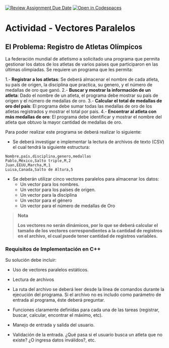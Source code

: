 [![Review Assignment Due Date](https://classroom.github.com/assets/deadline-readme-button-22041afd0340ce965d47ae6ef1cefeee28c7c493a6346c4f15d667ab976d596c.svg)](https://classroom.github.com/a/9quZgW1u)
[![Open in Codespaces](https://classroom.github.com/assets/launch-codespace-2972f46106e565e64193e422d61a12cf1da4916b45550586e14ef0a7c637dd04.svg)](https://classroom.github.com/open-in-codespaces?assignment_repo_id=20615085)
# Actividad - Vectores Paralelos

## El Problema: Registro de Atletas Olímpicos

La federación mundial de atletismo a solicitado una programa que permita gestionar los datos de los atletas de varios paises que participaron en las últimas olimpiadas. Se requiere un programa que les permita:

  1.- **Registrar a los atletas**: Se deberá almacenar el nombre de cada atleta, su país de origen, la disciplina que practica, su genero, y el número de medallas de oro que ganó.
  2.- **Buscar y mostrar la información de un atleta**: Dado el nombre de un atleta, el programa debe mostrar su país de origen y el número de medallas de oro.
  3.- **Calcular el total de medallas de oro del país**: El programa debe sumar todas las medallas de oro de los atletas registrados y mostrar el total por país.
  4.- **Encontrar al atleta con más medallas de oro**: El programa debe identificar y mostrar el nombre del atleta que obtuvo la mayor cantidad de medallas de oro.

Para poder realizar este programa se deberá realizar lo siguiente:

  * Se deberá investigar e implementar la lectura de archivos de texto (CSV) el cual tendrá la siguiente estructura:

```
Nombre,país,disciplina,genero,medallas
Pablo,México,Salto triple,M,2
Juan,EEUU,Marcha,M,1
Luisa,Canada,Salto de Altura,5
```

  * Se deberán utilizar cinco vectores paralelos para almacenar los datos:
    * Un vector para los nombres.
    * Un vector para los países de origen.
    * Un vector para la disciplina
    * Un vector para el género
    * Un vector para el número de medallas de Oro

  > **Nota**
  >
  > **Los vectores no serán dinámicos, por lo que se deberá calcular el tamaño de los vectores correspondientes a la cantidad de registros en el archivo, el cual puede tener cantidad de registros variables.**


### Requisitos de Implementación en C++

Su solución debe incluir:

  * Uso de vectores paralelos estáticos.
  * Lectura de archivos
  * La ruta del archivo se deberá leer desde la línea de comandos durante la ejecución del programa. Si el archivo no es includo como parámetro de entrada al programa, éste deberá preguntar.
  * Funciones claramente definidas para cada una de las tareas (registrar, buscar, calcular, encontrar el máximo, etc).

  * Manejo de entrada y salida del usuario.

  * Validación de la entrada. ¿Qué pasa si el usuario busca un atleta que no existe? ¿O ingresa datos inválidos?, etc.